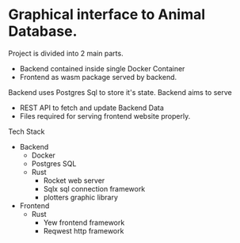 # Graphical interface to Animal Database.

Project is divided into 2 main parts.
- Backend contained inside single Docker Container
- Frontend as wasm package served by backend.

Backend uses Postgres Sql to store it's state.
Backend aims to serve 
  - REST API to fetch and update Backend Data 
  - Files required for serving frontend website properly. 



Tech Stack
  - Backend
    - Docker
    - Postgres SQL
    - Rust
      - Rocket web server
      - Sqlx sql connection framework
      - plotters graphic library
  - Frontend 
    - Rust
      - Yew frontend framework
      - Reqwest http framework